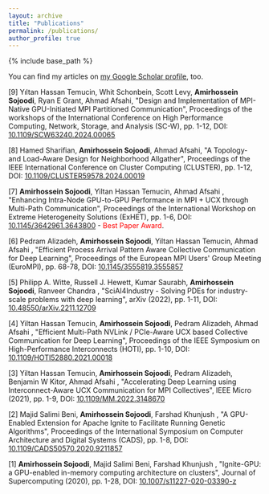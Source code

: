 ```yaml
---
layout: archive
title: "Publications"
permalink: /publications/
author_profile: true
---
```

{% include base_path %}

You can find my articles on [my Google Scholar profile](https://scholar.google.co.uk/citations?hl=en&user=Dr5nIRYAAAAJ), too.

[9] Yıltan Hassan Temucin, Whit Schonbein, Scott Levy, **Amirhossein Sojoodi**, Ryan E Grant, Ahmad Afsahi, "Design and
Implementation of MPI-Native GPU-Initiated MPI Partitioned Communication", Proceedings of the workshops of the International
Conference on High Performance Computing, Network, Storage, and Analysis (SC-W), pp. 1-12, DOI: [10.1109/SCW63240.2024.00065](https://doi.org/10.1109/SCW63240.2024.00065)

[8] Hamed Sharifian, **Amirhossein Sojoodi**, Ahmad Afsahi, "A Topology- and Load-Aware Design for Neighborhood Allgather",
Proceedings of the IEEE International Conference on Cluster Computing (CLUSTER), pp. 1-12, DOI: [10.1109/CLUSTER59578.2024.00019](https://doi.org/10.1109/CLUSTER59578.2024.00019)

[7] **Amirhossein Sojoodi**, Yiltan Hassan Temucin, Ahmad Afsahi , "Enhancing Intra-Node GPU-to-GPU Performance in MPI + UCX through Multi-Path Communication", Proceedings of the International Workshop on Extreme Heterogeneity Solutions (ExHET), pp. 1-6, DOI: [10.1145/3642961.3643800](https://doi.org/10.1145/3642961.3643800) - <span style="color:red">Best Paper Award</span>.

[6] Pedram Alizadeh, **Amirhossein Sojoodi**, Yiltan Hassan Temucin, Ahmad Afsahi , "Efficient Process Arrival Pattern Aware Collective Communication for Deep Learning", Proceedings of the European MPI Users' Group Meeting (EuroMPI), pp. 68-78, DOI: [10.1145/3555819.3555857](https://doi.org/10.1145/3555819.3555857)

[5] Philipp A. Witte, Russell J. Hewett, Kumar Saurabh, **Amirhossein Sojoodi**, Ranveer Chandra , "SciAI4Industry - Solving PDEs for industry-scale problems with deep learning", arXiv (2022), pp. 1-11, DOI: [10.48550/arXiv.2211.12709](https://doi.org/10.48550/arXiv.2211.12709)

[4] Yiltan Hassan Temucin, **Amirhossein Sojoodi**, Pedram Alizadeh, Ahmad Afsahi , "Efficient Multi-Path NVLink / PCIe-Aware UCX based Collective Communication for Deep Learning", Proceedings of the IEEE Symposium on High-Performance Interconnects (HOTI), pp. 1-10, DOI: [10.1109/HOTI52880.2021.00018](https://doi.org/10.1109/HOTI52880.2021.00018)

[3] Yiltan Hassan Temucin, **Amirhossein Sojoodi**, Pedram Alizadeh, Benjamin W Kitor, Ahmad Afsahi , "Accelerating Deep Learning using Interconnect-Aware UCX Communication for MPI Collectives", IEEE Micro (2021), pp. 1-9, DOI: [10.1109/MM.2022.3148670](https://doi.org/10.1109/MM.2022.3148670)

[2] Majid Salimi Beni, **Amirhossein Sojoodi**, Farshad Khunjush , "A GPU-Enabled Extension for Apache Ignite to Facilitate Running Genetic Algorithms", Proceedings of the International Symposium on Computer Architecture and Digital Systems (CADS), pp. 1-8, DOI: [10.1109/CADS50570.2020.9211857](https://doi.org/10.1109/CADS50570.2020.9211857)

[1] **Amirhossein Sojoodi**, Majid Salimi Beni, Farshad Khunjush , "Ignite-GPU: a GPU-enabled in-memory computing architecture on clusters", Journal of Supercomputing (2020), pp. 1-28, DOI: [10.1007/s11227-020-03390-z](https://doi.org/10.1007/s11227-020-03390-z)

<!-- New style rendering if publication categories are defined -->
<!-- {% if site.publication_category %}
  {% for category in site.publication_category  %}
    {% assign title_shown = false %}
    {% for post in site.publications reversed %}
      {% if post.category != category[0] %}
        {% continue %}
      {% endif %}
      {% unless title_shown %}
        <h4>{{ category[1].title }}</h4><hr />
        {% assign title_shown = true %}
      {% endunless %}
      {% include archive-single.html %}
    {% endfor %}
  {% endfor %}
{% else %}
  {% for post in site.publications reversed %}
    {% include archive-single.html %}
  {% endfor %}
{% endif %} -->
